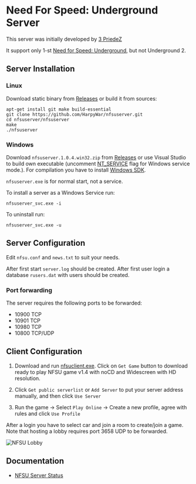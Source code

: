 
# Need For Speed: Underground Server

This server was initially developed by [3 PriedeZ](http://3priedez.net)

It support only 1-st [Need for Speed: Underground](https://en.wikipedia.org/wiki/Need_for_Speed:_Underground), but not Underground 2.

## Server Installation

### Linux

Download static binary from [Releases](https://github.com/HarpyWar/nfsuserver/releases) or build it from sources:

```
apt-get install git make build-essential
git clone https://github.com/HarpyWar/nfsuserver.git
cd nfsuserver/nfsuserver
make
./nfsuserver
```

### Windows

Download `nfsuserver.1.0.4.win32.zip` from [Releases](https://github.com/HarpyWar/nfsuserver/releases) or use Visual Studio to build own executable (uncomment [NT_SERVICE](https://github.com/HarpyWar/nfsuserver/blob/master/nfsuserver/win_nix.h#L5) flag for Windows service mode.). For compilation you have to install [Windows SDK](https://developer.microsoft.com/en-us/windows/downloads/windows-10-sdk/).

`nfsuserver.exe` is for normal start, not a service.

To install a server as a Windows Service run:
```
nfsuserver_svc.exe -i
```
To uninstall run:
```
nfsuserver_svc.exe -u
```




## Server Configuration

Edit `nfsu.conf` and `news.txt` to suit your needs.

After first start `server.log` should be created. After first user login a database `rusers.dat` with users should be created.

### Port forwarding

The server requires the following ports to be forwarded:

* 10900 TCP
* 10901 TCP
* 10980 TCP
* 10800 TCP/UDP


## Client Configuration

1. Download and run [nfsuclient.exe](https://github.com/HarpyWar/nfsuserver/releases/download/client/nfsuclient.exe). Click on `Get Game` button to download ready to play NFSU game v1.4 with noCD and Widescreen with HD resolution.

2. Click `Get public serverlist` or `Add Server` to put your server address manually, and then click `Use Server`

3. Run the game &rarr; Select `Play Online` &rarr; Create a new profile, agree with rules and click `Use Profile`

After a login you have to select car and join a room to create/join a game. Note that hosting a lobby requires port 3658 UDP to be forwarded.

![NFSU Lobby](http://i.imgur.com/ntGM3VF.jpg)


## Documentation

* [NFSU Server Status](https://github.com/HarpyWar/nfsuserver/wiki/NFSU-Server-Status)

